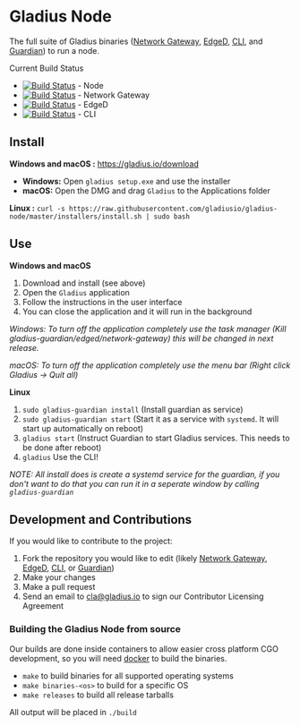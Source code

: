 # Gladius Node

The full suite of Gladius binaries ([Network Gateway](https://github.com/gladiusio/gladius-network-gateway), [EdgeD](https://github.com/gladiusio/gladius-edged), [CLI](https://github.com/gladiusio/gladius-cli), and [Guardian](https://github.com/gladiusio/gladius-guardian)) to run a node.

Current Build Status
* [![Build Status](https://travis-ci.com/gladiusio/gladius-node.svg?branch=master)](https://travis-ci.com/gladiusio/gladius-node) - Node
* [![Build Status](https://travis-ci.com/gladiusio/gladius-network-gateway.svg?branch=master)](https://travis-ci.com/gladiusio/gladius-network-gateway) - Network Gateway
* [![Build Status](https://travis-ci.com/gladiusio/gladius-edged.svg?branch=master)](https://travis-ci.com/gladiusio/gladius-edged) - EdgeD
* [![Build Status](https://travis-ci.com/gladiusio/gladius-cli.svg?branch=master)](https://travis-ci.com/gladiusio/gladius-cli) - CLI

## Install

**Windows and macOS :** https://gladius.io/download
- **Windows:** Open `gladius setup.exe` and use the installer
- **macOS:** Open the DMG and drag `Gladius` to the Applications folder

**Linux :** `curl -s https://raw.githubusercontent.com/gladiusio/gladius-node/master/installers/install.sh | sudo bash`

## Use
**Windows and macOS**
1. Download and install (see above)
2. Open the `Gladius` application
3. Follow the instructions in the user interface
4. You can close the application and it will run in the background

*Windows: To turn off the application completely use the task manager (Kill gladius-guardian/edged/network-gateway) this will be changed in next release.*

*macOS: To turn off the application completely use the menu bar (Right click Gladius -> Quit all)*

**Linux**
1. `sudo gladius-guardian install` (Install guardian as service)
2. `sudo gladius-guardian start` (Start it as a service with `systemd`. It will start up automatically on reboot)
3. `gladius start` (Instruct Guardian to start Gladius services. This needs to be done after reboot)
4. `gladius` Use the CLI!

*NOTE: All install does is create a systemd service for the guardian, if you don't want to do that you can run it in a seperate window by calling `gladius-guardian`*

## Development and Contributions
If you would like to contribute to the project:
1. Fork the repository you would like to edit (likely [Network Gateway](https://github.com/gladiusio/gladius-network-gateway), [EdgeD](https://github.com/gladiusio/gladius-edged), [CLI](https://github.com/gladiusio/gladius-cli), or [Guardian](https://github.com/gladiusio/gladius-guardian))
2. Make your changes
3. Make a pull request
4. Send an email to cla@gladius.io to sign our Contributor Licensing Agreement

### Building the Gladius Node from source
Our builds are done inside containers to allow easier cross platform CGO development, so you will need [docker](https://docs.docker.com/install/) to build the binaries.

- `make` to build binaries for all supported operating systems
- `make binaries-<os>` to build for a specific OS
- `make releases` to build all release tarballs

All output will be placed in `./build`
